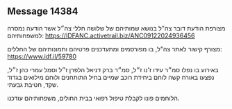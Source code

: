 ## Message 14384

מצורפת הודעת דובר צה"ל בנושא שמותיהם של שלושה חללי צה״ל אשר הודעה נמסרה למשפחותיהם: https://IDFANC.activetrail.biz/ANC09122024936456

מצורף קישור לאתר צה"ל, בו מפורסמים ומתעדכנים פרטיהם ותמונותיהם של החללים:
https://www.idf.il/59780

באירוע בו נפלו סמ״ר עידו ז'נו ז״ל, סמ״ר ברק דניאל הלפרן ז״ל וסמל עמרי כהן ז״ל, נפצעו באורח קשה לוחם ביחידת רוכב שמיים בחיל התותחנים ולוחם מילואים בגדוד שקד, חטיבת גבעתי.

הלוחמים פונו לקבלת טיפול רפואי בבית החולים, משפחותיהם עודכנו.

